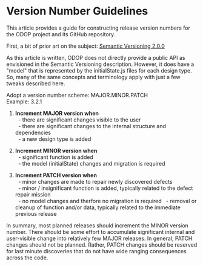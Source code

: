 # Version Number Guidelines

This article provides a guide for constructing release version numbers for the ODOP project and its GitHub repository.

First, a bit of prior art on the subject: [Semantic Versioning 2.0.0](https://semver.org/)

As this article is written, ODOP does not directly provide a public API as envisioned in the Semantic Versioning description.
However, it does have a "model" that is represented by the initialState.js files for each design type.
So, many of the same concepts and terminology apply with just a few tweaks described here.

Adopt a version number scheme: MAJOR.MINOR.PATCH   
Example: 3.2.1

1.  **Increment MAJOR version when**   
 &nbsp; - there are significant changes visible to the user   
 &nbsp; - there are significant changes to the internal structure and dependencies   
 &nbsp; - a new design type is added   
 
1.  **Increment MINOR version when**   
 &nbsp; - significant function is added   
 &nbsp; - the model (initialState) changes and migration is required   
 
1.  **Increment PATCH version when**   
 &nbsp; - minor changes are made to repair newly discovered defects   
 &nbsp; - minor / insignificant function is added, typically related to the defect repair mission   
 &nbsp; - no model changes and therfore no migration is required
 &nbsp; - removal or cleanup of function and/or data, typically related to the immediate previous release   
  
In summary, most planned releases should increment the MINOR version number.
There should be some effort to accumulate significant internal and user-visible change into relatively few MAJOR releases. 
In general, PATCH changes should not be planned.
Rather, PATCH changes should be reserved for last minute discoveries that do not have wide ranging consequences across the code.


